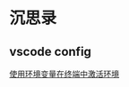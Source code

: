 
# 沉思录




## vscode config

[使用环境变量在终端中激活环境](https://github.com/microsoft/vscode-python/wiki/Activate-Environments-in-Terminal-Using-Environment-Variables)  

